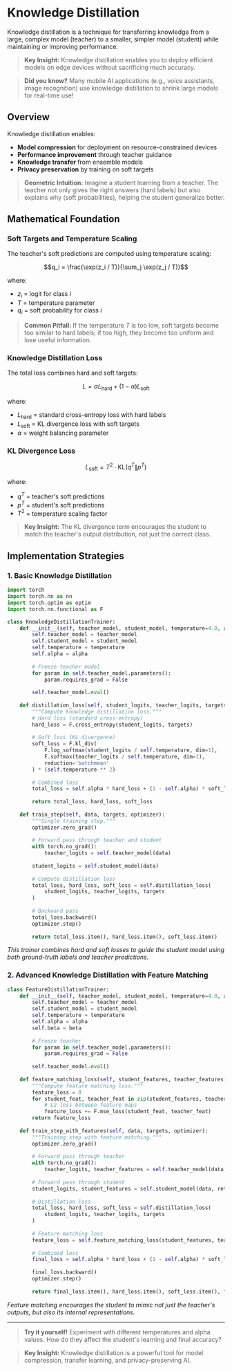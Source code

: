 # Knowledge Distillation

Knowledge distillation is a technique for transferring knowledge from a large, complex model (teacher) to a smaller, simpler model (student) while maintaining or improving performance.

> **Key Insight:** Knowledge distillation enables you to deploy efficient models on edge devices without sacrificing much accuracy.

> **Did you know?** Many mobile AI applications (e.g., voice assistants, image recognition) use knowledge distillation to shrink large models for real-time use!

## Overview

Knowledge distillation enables:
- **Model compression** for deployment on resource-constrained devices
- **Performance improvement** through teacher guidance
- **Knowledge transfer** from ensemble models
- **Privacy preservation** by training on soft targets

> **Geometric Intuition:** Imagine a student learning from a teacher. The teacher not only gives the right answers (hard labels) but also explains why (soft probabilities), helping the student generalize better.

## Mathematical Foundation

### Soft Targets and Temperature Scaling

The teacher's soft predictions are computed using temperature scaling:
```math
q_i = \frac{\exp(z_i / T)}{\sum_j \exp(z_j / T)}
```

where:
- $`z_i`$ = logit for class $`i`$
- $`T`$ = temperature parameter
- $`q_i`$ = soft probability for class $`i`$

> **Common Pitfall:** If the temperature $`T`$ is too low, soft targets become too similar to hard labels; if too high, they become too uniform and lose useful information.

### Knowledge Distillation Loss

The total loss combines hard and soft targets:
```math
L = \alpha L_{\text{hard}} + (1 - \alpha) L_{\text{soft}}
```

where:
- $`L_{\text{hard}}`$ = standard cross-entropy loss with hard labels
- $`L_{\text{soft}}`$ = KL divergence loss with soft targets
- $`\alpha`$ = weight balancing parameter

### KL Divergence Loss

```math
L_{\text{soft}} = T^2 \cdot \text{KL}(q^T \| p^T)
```

where:
- $`q^T`$ = teacher's soft predictions
- $`p^T`$ = student's soft predictions
- $`T^2`$ = temperature scaling factor

> **Key Insight:** The KL divergence term encourages the student to match the teacher's output distribution, not just the correct class.

## Implementation Strategies

### 1. Basic Knowledge Distillation

```python
import torch
import torch.nn as nn
import torch.optim as optim
import torch.nn.functional as F

class KnowledgeDistillationTrainer:
    def __init__(self, teacher_model, student_model, temperature=4.0, alpha=0.7):
        self.teacher_model = teacher_model
        self.student_model = student_model
        self.temperature = temperature
        self.alpha = alpha
        
        # Freeze teacher model
        for param in self.teacher_model.parameters():
            param.requires_grad = False
        
        self.teacher_model.eval()
        
    def distillation_loss(self, student_logits, teacher_logits, targets):
        """Compute knowledge distillation loss."""
        # Hard loss (standard cross-entropy)
        hard_loss = F.cross_entropy(student_logits, targets)
        
        # Soft loss (KL divergence)
        soft_loss = F.kl_div(
            F.log_softmax(student_logits / self.temperature, dim=1),
            F.softmax(teacher_logits / self.temperature, dim=1),
            reduction='batchmean'
        ) * (self.temperature ** 2)
        
        # Combined loss
        total_loss = self.alpha * hard_loss + (1 - self.alpha) * soft_loss
        
        return total_loss, hard_loss, soft_loss
    
    def train_step(self, data, targets, optimizer):
        """Single training step."""
        optimizer.zero_grad()
        
        # Forward pass through teacher and student
        with torch.no_grad():
            teacher_logits = self.teacher_model(data)
        
        student_logits = self.student_model(data)
        
        # Compute distillation loss
        total_loss, hard_loss, soft_loss = self.distillation_loss(
            student_logits, teacher_logits, targets
        )
        
        # Backward pass
        total_loss.backward()
        optimizer.step()
        
        return total_loss.item(), hard_loss.item(), soft_loss.item()
```
*This trainer combines hard and soft losses to guide the student model using both ground-truth labels and teacher predictions.*

### 2. Advanced Knowledge Distillation with Feature Matching

```python
class FeatureDistillationTrainer:
    def __init__(self, teacher_model, student_model, temperature=4.0, alpha=0.7, beta=0.3):
        self.teacher_model = teacher_model
        self.student_model = student_model
        self.temperature = temperature
        self.alpha = alpha
        self.beta = beta
        
        # Freeze teacher
        for param in self.teacher_model.parameters():
            param.requires_grad = False
        
        self.teacher_model.eval()
    
    def feature_matching_loss(self, student_features, teacher_features):
        """Compute feature matching loss."""
        feature_loss = 0
        for student_feat, teacher_feat in zip(student_features, teacher_features):
            # L2 loss between feature maps
            feature_loss += F.mse_loss(student_feat, teacher_feat)
        return feature_loss
    
    def train_step_with_features(self, data, targets, optimizer):
        """Training step with feature matching."""
        optimizer.zero_grad()
        
        # Forward pass through teacher
        with torch.no_grad():
            teacher_logits, teacher_features = self.teacher_model(data, return_features=True)
        
        # Forward pass through student
        student_logits, student_features = self.student_model(data, return_features=True)
        
        # Distillation loss
        total_loss, hard_loss, soft_loss = self.distillation_loss(
            student_logits, teacher_logits, targets
        )
        
        # Feature matching loss
        feature_loss = self.feature_matching_loss(student_features, teacher_features)
        
        # Combined loss
        final_loss = self.alpha * hard_loss + (1 - self.alpha) * soft_loss + self.beta * feature_loss
        
        final_loss.backward()
        optimizer.step()
        
        return final_loss.item(), hard_loss.item(), soft_loss.item(), feature_loss.item()
```
*Feature matching encourages the student to mimic not just the teacher's outputs, but also its internal representations.*

---

> **Try it yourself!** Experiment with different temperatures and alpha values. How do they affect the student's learning and final accuracy?

> **Key Insight:** Knowledge distillation is a powerful tool for model compression, transfer learning, and privacy-preserving AI. 